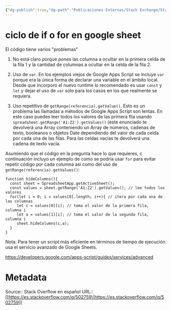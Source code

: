 ```yaml
---
{"dg-publish":true,"dg-path":"Publicaciones Externas/Stack Exchange/Stack Overflow en español/es.stackoverflow.com-502759.md","permalink":"/publicaciones-externas/stack-exchange/stack-overflow-en-espanol/es-stackoverflow-com-502759/","title":"ciclo de if o for en google sheet","hide":true,"noteIcon":"\"0\"","created":"2024-04-03T12:49:10.680-06:00","updated":"2024-04-05T16:43:57.585-06:00"}
---
```


# ciclo de if o for en google sheet

El código tiene varios "problemas" 

1. No está claro porque pones las columna a ocultar en la primera celda de la fila 1 y la cantidad de columnas a ocultar en la celda de la fila 2.
2. Uso de `var`. En los ejemplos viejos de Google Apps Script se incluye `var` porque era la única forma de declarar una variable en el ámbito local. Desde que incorporó el nuevo runtime lo recomendado es usar `const` y `let` y dejar el uso de `var` sólo para los casos en los que realmente se requiera.

3. Uso repetitivo de `getRange(referencia).getValue()`. Esto es un problema las llamadas a métodos de Google Apps Script son lentas. En este caso puedes leer todos los valores de las primera fila usando `spreadsheet.getRange('A1:Z2').getValues()` (este enunciado te devolverá una Array conteniendo un Array de números, cadenas de texto, booleanos o objetos Date dependiendo del valor de cada celda por cada una de las filas. Para las celdas  vacías te devolverá una cadena de texto vacía.


Asumiendo que el código en la pregunta hace lo que requieres, c continuación incluyo un ejemplo de como se podría usar `for` para evitar repetir código por cada columna así como del uso de `getRange(referencia).getValues()`:

```
function hideColumns(){
  const sheet = SpreadsheetApp.getActiveSheet();
  const values = sheet.getRange('A1:Z2').getValues(); // lee todos los valores
  for(let i = 0; i < values[0].length; i++){ // itera por cada una de las columnas
     let c = values[0][i]; // toma el valor de la primera fila, columna i
     let a = values[1][i]; // toma el valor de la segunda fila, columna i
     sheet.hideColumns(c,a);
  }
}
```

Nota: Para tener un script más eficiente en términos de tiempo de ejecución usa el servicio avanzado de Google Sheets.

https://developers.google.com/apps-script/guides/services/advanced 



# Metadata
Source:: Stack Overflow en español
URL:: [[https://es.stackoverflow.com/q/502759\|https://es.stackoverflow.com/q/502759]]

